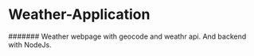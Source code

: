 # Weather-Application
####### Weather webpage with geocode and weathr api. And backend with NodeJs.




